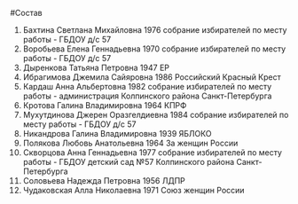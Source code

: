 #Состав
1. Бахтина Светлана Михайловна 1976 собрание избирателей по месту работы - ГБДОУ д/с 57
2. Воробьева Елена Геннадьевна 1970 собрание избирателей по месту работы - ГБДОУ д/с 57
3. Дыренкова Татьяна Петровна 1947 ЕР
4. Ибрагимова Джемила Сайяровна 1986 Российский Красный Крест
5. Кардаш Анна Альбертовна 1982 собрание избирателей по месту работы - администрация Колпинского района Санкт-Петербурга
6. Кротова Галина Владимировна 1964 КПРФ
7. Мухутдинова Джерен Оразгелдиевна 1984 собрание избирателей по месту работы - ГБДОУ д/с 57
8. Никандрова Галина Владимировна 1939 ЯБЛОКО
9. Полякова Любовь Анатольевна 1964 За женщин России
10. Скворцова Анна Геннадьевна 1977 собрание избирателей по месту работы - ГБДОУ детский сад №57 Колпинского района Санкт-Петербурга
11. Соловьева Надежда Петровна 1956 ЛДПР
12. Чудаковская Алла Николаевна 1971 Союз женщин России
